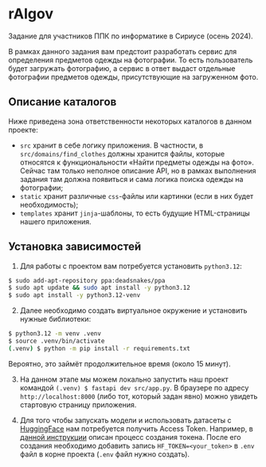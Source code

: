# rAIgov

Задание для участников ППК по информатике в Сириусе (осень 2024).

В рамках данного задания вам предстоит разработать сервис для определения предметов одежды на фотографии. То есть пользователь будет загружать фотографию, а сервис в ответ выдаст отдельные фотографии предметов одежды, присутствующие на загруженном фото. 


## Описание каталогов

Ниже приведена зона ответственности некоторых каталогов в данном проекте:

- `src` хранит в себе логику приложения. В частности, в `src/domains/find_clothes` должны хранится файлы, которые относятся к функциональности «Найти предметы одежды на фото». Сейчас там только неполное описание API, но в рамках выполнения задания там должна появиться и сама логика поиска одежды на фотографии;
- `static` хранит различные `css`-файлы или картинки (если в них будет необходимость);
- `templates` хранит `jinja`-шаблоны, то есть будущие HTML-страницы нашего приложения.


## Установка зависимостей

1. Для работы с проектом вам потребуется установить `python3.12`:

```bash
$ sudo add-apt-repository ppa:deadsnakes/ppa
$ sudo apt update && sudo apt install -y python3.12
$ sudo apt install -y python3.12-venv
```

2. Далее необходимо создать виртуальное окружение и установить нужные библиотеки:

```bash
$ python3.12 -m venv .venv
$ source .venv/bin/activate
(.venv) $ python -m pip install -r requirements.txt
```

Вероятно, это займёт продолжительное время (около 15 минут).


3. На данном этапе мы можем локально запустить наш проект командой `(.venv) $ fastapi dev src/app.py`. В браузере по адресу `http://localhost:8000` (либо тот, который задан явно) можно увидеть стартовую страницу приложения.

2. Для того чтобы запускать модели и использовать датасеты с [HuggingFace](https://huggingface.co/) нам потребуется получить Access Token. Например, в [данной инструкции](https://obnimorda.ru/guides/huggingface/gated-models/#%D1%81%D0%BE%D0%B7%D0%B4%D0%B0%D0%BD%D0%B8%D0%B5-%D1%82%D0%BE%D0%BA%D0%B5%D0%BD%D0%B0) описан процесс создания токена. После его создания необходимо добавить запись `HF_TOKEN=<your_token>` в `.env` файл в корне проекта (`.env` файл нужно создать).
